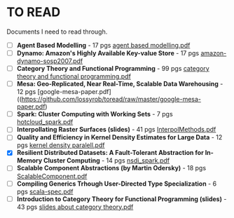 TO READ
=======

Documents I need to read through.

 - [ ] **Agent Based Modelling** - 17 pgs [agent based modelling.pdf](https://github.com/lossyrob/toread/raw/master/agent%20based%20modelling.pdf) 
 - [ ] **Dynamo: Amazon's Highly Available Key-value Store** - 17 pgs [amazon-dynamo-sosp2007.pdf](https://github.com/lossyrob/toread/raw/master/amazon-dynamo-sosp2007.pdf)
 - [ ] **Category Theory and Functional Programming** - 99 pgs [category theory and functional programming.pdf](https://github.com/lossyrob/toread/raw/master/category%20theory%20and%20functional%20programming.pdf)
 - [ ] **Mesa: Geo-Replicated, Near Real-Time, Scalable Data Warehousing** - 12 pgs [google-mesa-paper.pdf]((https://github.com/lossyrob/toread/raw/master/google-mesa-paper.pdf)
 - [ ] **Spark: Cluster Computing with Working Sets** - 7 pgs [hotcloud_spark.pdf](https://github.com/lossyrob/toread/raw/master/hotcloud_spark.pdf)
 - [ ] **Interpollating Raster Surfaces (slides)** - 41 pgs [InterpolMethods.pdf](https://github.com/lossyrob/toread/raw/master/InterpolMethods.pdf)
 - [ ] **Quality and Efficiency in Kernel Density Estimates for Large Data** - 12 pgs [kernel density paralell.pdf](https://github.com/lossyrob/toread/raw/master/kernel%20density%20paralell.pdf)
 - [x] **Resilient Distributed Datasets: A Fault-Tolerant Abstraction for In-Memory Cluster Computing** - 14 pgs [nsdi_spark.pdf](https://github.com/lossyrob/toread/raw/master/nsdi_spark.pdf)
 - [ ] **Scalable Component Abstractions (by Martin Odersky)** - 18 pgs [ScalableComponent.pdf](https://github.com/lossyrob/toread/raw/master/ScalableComponent.pdf)
 - [ ] **Compiling Generics Trhough User-Directed Type Specialization** - 6 pgs [scala-spec.pdf](https://github.com/lossyrob/toread/raw/master/scala-spec.pdf)
 - [ ] **Introduction to Category Theory for Functional Programming (slides)** - 43 pgs [slides about category theory.pdf](https://github.com/lossyrob/toread/raw/master/slides%20about%20category%20theory.pdf)
